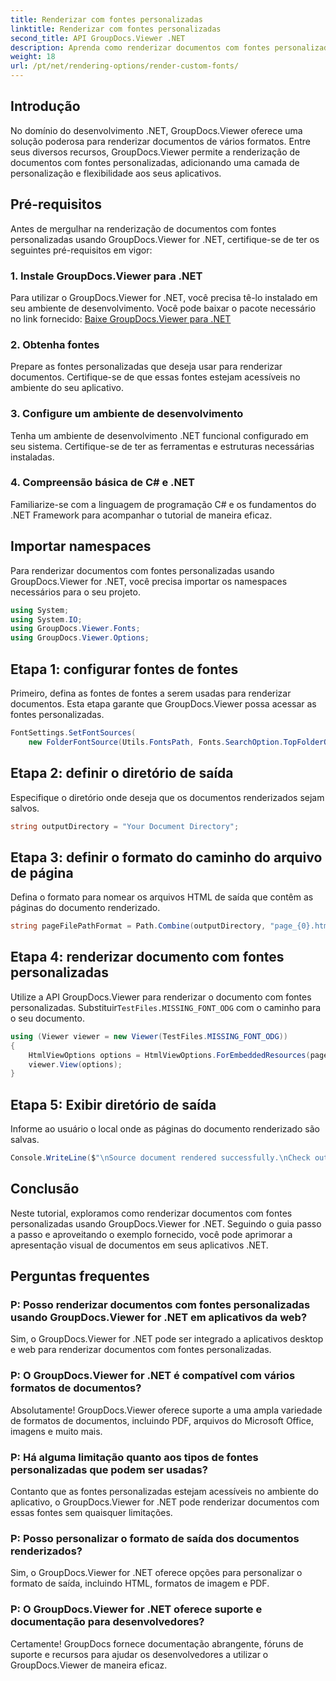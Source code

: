 ```yaml
---
title: Renderizar com fontes personalizadas
linktitle: Renderizar com fontes personalizadas
second_title: API GroupDocs.Viewer .NET
description: Aprenda como renderizar documentos com fontes personalizadas usando GroupDocs.Viewer for .NET. Aprimore apresentações visuais sem esforço.
weight: 18
url: /pt/net/rendering-options/render-custom-fonts/
---
```

## Introdução
No domínio do desenvolvimento .NET, GroupDocs.Viewer oferece uma solução poderosa para renderizar documentos de vários formatos. Entre seus diversos recursos, GroupDocs.Viewer permite a renderização de documentos com fontes personalizadas, adicionando uma camada de personalização e flexibilidade aos seus aplicativos.
## Pré-requisitos
Antes de mergulhar na renderização de documentos com fontes personalizadas usando GroupDocs.Viewer for .NET, certifique-se de ter os seguintes pré-requisitos em vigor:
### 1. Instale GroupDocs.Viewer para .NET
Para utilizar o GroupDocs.Viewer for .NET, você precisa tê-lo instalado em seu ambiente de desenvolvimento. Você pode baixar o pacote necessário no link fornecido:
[Baixe GroupDocs.Viewer para .NET](https://releases.groupdocs.com/viewer/net/)
### 2. Obtenha fontes
Prepare as fontes personalizadas que deseja usar para renderizar documentos. Certifique-se de que essas fontes estejam acessíveis no ambiente do seu aplicativo.
### 3. Configure um ambiente de desenvolvimento
Tenha um ambiente de desenvolvimento .NET funcional configurado em seu sistema. Certifique-se de ter as ferramentas e estruturas necessárias instaladas.
### 4. Compreensão básica de C# e .NET
Familiarize-se com a linguagem de programação C# e os fundamentos do .NET Framework para acompanhar o tutorial de maneira eficaz.

## Importar namespaces
Para renderizar documentos com fontes personalizadas usando GroupDocs.Viewer for .NET, você precisa importar os namespaces necessários para o seu projeto.

```csharp
using System;
using System.IO;
using GroupDocs.Viewer.Fonts;
using GroupDocs.Viewer.Options;
```

## Etapa 1: configurar fontes de fontes
Primeiro, defina as fontes de fontes a serem usadas para renderizar documentos. Esta etapa garante que GroupDocs.Viewer possa acessar as fontes personalizadas.
```csharp
FontSettings.SetFontSources(
    new FolderFontSource(Utils.FontsPath, Fonts.SearchOption.TopFolderOnly));
```
## Etapa 2: definir o diretório de saída
Especifique o diretório onde deseja que os documentos renderizados sejam salvos.
```csharp
string outputDirectory = "Your Document Directory";
```
## Etapa 3: definir o formato do caminho do arquivo de página
Defina o formato para nomear os arquivos HTML de saída que contêm as páginas do documento renderizado.
```csharp
string pageFilePathFormat = Path.Combine(outputDirectory, "page_{0}.html");
```
## Etapa 4: renderizar documento com fontes personalizadas
 Utilize a API GroupDocs.Viewer para renderizar o documento com fontes personalizadas. Substituir`TestFiles.MISSING_FONT_ODG` com o caminho para o seu documento.
```csharp
using (Viewer viewer = new Viewer(TestFiles.MISSING_FONT_ODG))
{
    HtmlViewOptions options = HtmlViewOptions.ForEmbeddedResources(pageFilePathFormat);
    viewer.View(options);
}
```
## Etapa 5: Exibir diretório de saída
Informe ao usuário o local onde as páginas do documento renderizado são salvas.
```csharp
Console.WriteLine($"\nSource document rendered successfully.\nCheck output in {outputDirectory}.");
```

## Conclusão
Neste tutorial, exploramos como renderizar documentos com fontes personalizadas usando GroupDocs.Viewer for .NET. Seguindo o guia passo a passo e aproveitando o exemplo fornecido, você pode aprimorar a apresentação visual de documentos em seus aplicativos .NET.
## Perguntas frequentes
### P: Posso renderizar documentos com fontes personalizadas usando GroupDocs.Viewer for .NET em aplicativos da web?
Sim, o GroupDocs.Viewer for .NET pode ser integrado a aplicativos desktop e web para renderizar documentos com fontes personalizadas.
### P: O GroupDocs.Viewer for .NET é compatível com vários formatos de documentos?
Absolutamente! GroupDocs.Viewer oferece suporte a uma ampla variedade de formatos de documentos, incluindo PDF, arquivos do Microsoft Office, imagens e muito mais.
### P: Há alguma limitação quanto aos tipos de fontes personalizadas que podem ser usadas?
Contanto que as fontes personalizadas estejam acessíveis no ambiente do aplicativo, o GroupDocs.Viewer for .NET pode renderizar documentos com essas fontes sem quaisquer limitações.
### P: Posso personalizar o formato de saída dos documentos renderizados?
Sim, o GroupDocs.Viewer for .NET oferece opções para personalizar o formato de saída, incluindo HTML, formatos de imagem e PDF.
### P: O GroupDocs.Viewer for .NET oferece suporte e documentação para desenvolvedores?
Certamente! GroupDocs fornece documentação abrangente, fóruns de suporte e recursos para ajudar os desenvolvedores a utilizar o GroupDocs.Viewer de maneira eficaz.